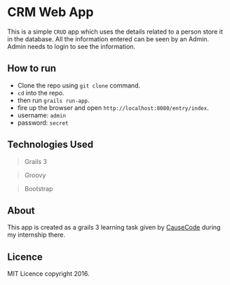 # CRM Web App
This is a simple `CRUD` app which uses the details related to a person store it in the database. All the information entered can be seen by an Admin. Admin needs to login to see the information.
## How to run
- Clone the repo using `git clone` command.
- `cd` into the repo.
- then run `grails run-app`.
- fire up the browser and open `http://localhost:8080/entry/index`.
- username: `admin`
- password: `secret`

## Technologies Used
> Grails 3

> Groovy

> Bootstrap

## About
This app is created as a grails 3 learning task given by [CauseCode](http://www.causecode.com) during my internship there.

## Licence
MIT Licence copyright 2016.
